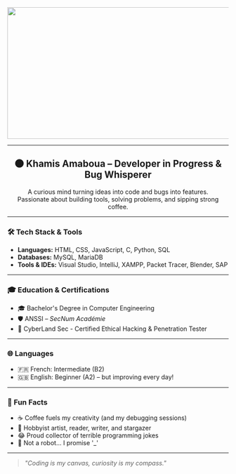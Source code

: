<div align="center">
  <img src="https://i.gifer.com/8JIk.gif" width="600" height="300"/> 
  <!-- <img src="https://si-interactive.s3.amazonaws.com/prod/planadviser-com/wp-content/uploads/2019/04/16101420/PA-041719-Cybersecurity-RFP-Lily-Padula-web.gif" width="600" height="300"/> -->
</div>

---

<h2 align="center">🌑 Khamis Amaboua – Developer in Progress & Bug Whisperer</h2>

<p align="center">
  A curious mind turning ideas into code and bugs into features. <br>
  Passionate about building tools, solving problems, and sipping strong coffee.
</p>

---

### 🛠️ Tech Stack & Tools

- **Languages:** HTML, CSS, JavaScript, C, Python, SQL  
- **Databases:** MySQL, MariaDB  
- **Tools & IDEs:** Visual Studio, IntelliJ, XAMPP, Packet Tracer, Blender, SAP

---

### 🎓 Education & Certifications

- 🎓 Bachelor's Degree in Computer Engineering
- 🛡️ ANSSI – *SecNum Académie*  
- 🔐 CyberLand Sec - Certified Ethical Hacking & Penetration Tester


---

### 🌐 Languages

- 🇫🇷 French: Intermediate (B2)  
- 🇬🇧 English: Beginner (A2) – but improving every day!

---

### 🧩 Fun Facts

- ☕ Coffee fuels my creativity (and my debugging sessions)  
- 🎨 Hobbyist artist, reader, writer, and stargazer  
- 😂 Proud collector of terrible programming jokes  
- 🤖 Not a robot... I promise '_'

---

> _"Coding is my canvas, curiosity is my compass."_  
